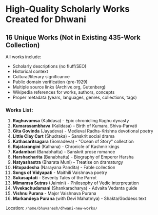 # High-Quality Scholarly Works Created for Dhwani

## 16 Unique Works (Not in Existing 435-Work Collection)

All works include:
- Scholarly descriptions (no fluff/SEO)
- Historical context
- Cultural/literary significance  
- Public domain verification (pre-1929)
- Multiple source links (Archive.org, Gutenberg)
- Wikipedia references for works, authors, concepts
- Proper metadata (years, languages, genres, collections, tags)

### Works List:

1. **Raghuvamsa** (Kalidasa) - Epic chronicling Raghu dynasty
2. **Kumarasambhava** (Kalidasa) - Birth of Kumara, Shiva-Parvati
3. **Gita Govinda** (Jayadeva) - Medieval Radha-Krishna devotional poetry
4. **Little Clay Cart** (Shudraka) - Sanskrit social drama
5. **Kathasaritsagara** (Somadeva) - "Ocean of Story" collection
6. **Rajatarangini** (Kalhana) - Chronicle of Kashmir kings
7. **Kadambari** (Banabhatta) - Sanskrit prose romance
8. **Harshacharita** (Banabhatta) - Biography of Emperor Harsha
9. **Natyashastra** (Bharata Muni) - Treatise on dramaturgy
10. **Hitopadesha** (Narayana Pandita) - Fable collection
11. **Songs of Vidyapati** - Maithili Vaishnava poetry
12. **Sukasaptati** - Seventy Tales of the Parrot
13. **Mimamsa Sutras** (Jaimini) - Philosophy of Vedic interpretation
14. **Vivekachudamani** (Shankaracharya) - Advaita Vedanta guide
15. **Vishnu Purana** - Major Vaishnava Purana
16. **Markandeya Purana** (with Devi Mahatmya) - Shakta/Goddess text

Location: `/home/bhuvanesh/dhwani-new-works/`
